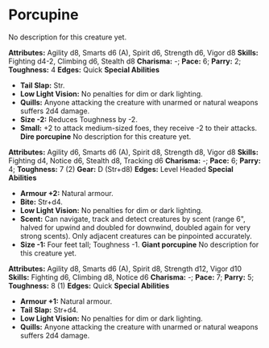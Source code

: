 # Porcupine

No description for this creature yet.

**Attributes:** Agility d8, Smarts d6 (A), Spirit d6, Strength d6, Vigor
d8
**Skills:** Fighting d4-2, Climbing d6, Stealth d8
**Charisma:** -; **Pace:** 6; **Parry:** 2; **Toughness:** 4
**Edges:** Quick
**Special Abilities**

- **Tail Slap:** Str.
- **Low Light Vision:** No penalties for dim or dark lighting.
- **Quills:** Anyone attacking the creature with unarmed or natural
weapons suffers 2d4 damage.
- **Size -2:** Reduces Toughness by -2.
- **Small:** +2 to attack medium-sized foes, they receive -2 to their
attacks.
**Dire porcupine**
No description for this creature yet.

**Attributes:** Agility d6, Smarts d6 (A), Spirit d8, Strength d8, Vigor
d8
**Skills:** Fighting d4, Notice d6, Stealth d8, Tracking d6
**Charisma:** -; **Pace:** 6; **Parry:** 4; **Toughness:** 7 (2)
**Gear:** D (Str+d8)
**Edges:** Level Headed
**Special Abilities**

- **Armour +2:** Natural armour.
- **Bite:** Str+d4.
- **Low Light Vision:** No penalties for dim or dark lighting.
- **Scent:** Can navigate, track and detect creatures by scent (range
6", halved for upwind and doubled for downwind, doubled again for very
strong scents). Only adjacent creatures can be pinpointed accurately.
- **Size -1:** Four feet tall; Toughness -1.
**Giant porcupine**
No description for this creature yet.

**Attributes:** Agility d8, Smarts d6 (A), Spirit d8, Strength d12,
Vigor d10
**Skills:** Fighting d6, Climbing d8, Notice d6
**Charisma:** -; **Pace:** 7; **Parry:** 5; **Toughness:** 8 (1)
**Edges:** Quick
**Special Abilities**

- **Armour +1:** Natural armour.
- **Tail Slap:** Str+d4.
- **Low Light Vision:** No penalties for dim or dark lighting.
- **Quills:** Anyone attacking the creature with unarmed or natural
weapons suffers 2d4 damage.
